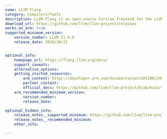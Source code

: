 ```yaml
---
name: LLVM Flang
category: Compilers/Tools
description: LLVM Flang is an open-source Fortran frontend for the LLVM compiler infrastructure, designed to leverage LLVM's robust optimization and code generation capabilities to bring modern Fortran support to the LLVM ecosystem.
download_url: https://github.com/llvm/llvm-project/releases
works_on_arm: true
supported_minimum_version:
    version_number: LLVM 11.0.0
    release_date: 2020/10/12


optional_info:
    homepage_url: https://flang.llvm.org/docs/
    support_caveats:
    alternative_options:
    getting_started_resources:
        arm_content: https://developer.arm.com/documentation/101380/2404/Compiler-options?lang=en
        partner_content:
        official_docs: https://github.com/llvm/llvm-project/blob/main/flang/docs/GettingStarted.md#building-flang
    arm_recommended_minimum_version:
        version_number:
        release_date:

optional_hidden_info:
    release_notes__supported_minimum: https://github.com/llvm/llvm-project/blob/main/flang/docs/GettingStarted.md#supported-c-compilers
    release_notes__recommended_minimum:
    other_info:

---
```

